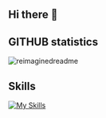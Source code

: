 ## Hi there 👋
## GITHUB statistics
<img src="https://myreadme.vercel.app/api/embed/wildergd?panels=userstatistics,toprepositories,toplanguages,commitgraph" alt="reimaginedreadme" />

## Skills
[![My Skills](https://skillicons.dev/icons?i=html,css,bootstrap,tailwind,react,angular,express,nodejs,bash,c,cpp,php,py,js,ts,r,cypress,docker,github,linux,vscode,mongodb,mysql,gcp,flask,express)](https://skillicons.dev)
